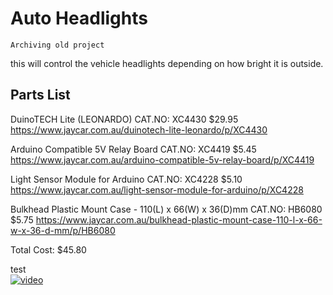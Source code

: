 # Auto Headlights

`Archiving old project`

this will control the vehicle headlights depending on how bright it is outside.



## Parts List

DuinoTECH Lite (LEONARDO)
CAT.NO: XC4430
$29.95
https://www.jaycar.com.au/duinotech-lite-leonardo/p/XC4430


Arduino Compatible 5V Relay Board
CAT.NO: XC4419
$5.45
https://www.jaycar.com.au/arduino-compatible-5v-relay-board/p/XC4419



Light Sensor Module for Arduino
CAT.NO: XC4228
$5.10
https://www.jaycar.com.au/light-sensor-module-for-arduino/p/XC4228



Bulkhead Plastic Mount Case - 110(L) x 66(W) x 36(D)mm
CAT.NO: HB6080
$5.75
https://www.jaycar.com.au/bulkhead-plastic-mount-case-110-l-x-66-w-x-36-d-mm/p/HB6080



Total Cost: $45.80


test<br>
[![video](https://yt-embed.herokuapp.com/embed?v=Y0J4Nsfx5jM)](https://youtu.be/Y0J4Nsfx5jM)

